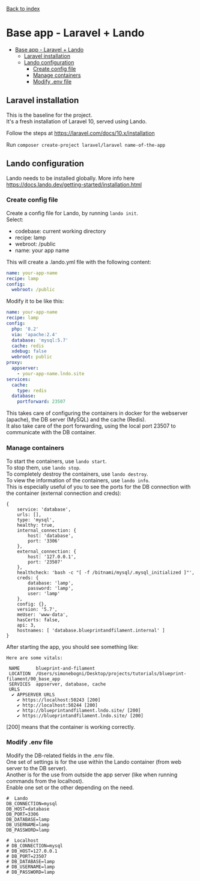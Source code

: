 [Back to index](../README.md)

# Base app - Laravel + Lando

<!-- TOC -->
* [Base app - Laravel + Lando](#base-app---laravel--lando)
  * [Laravel installation](#laravel-installation)
  * [Lando configuration](#lando-configuration)
    * [Create config file](#create-config-file)
    * [Manage containers](#manage-containers)
    * [Modify .env file](#modify-env-file)
<!-- TOC -->

## Laravel installation

This is the baseline for the project.\
It's a fresh installation of Laravel 10, served using Lando.

Follow the steps at https://laravel.com/docs/10.x/installation

Run `composer create-project laravel/laravel name-of-the-app`

## Lando configuration

Lando needs to be installed globally.
More info here https://docs.lando.dev/getting-started/installation.html

### Create config file
Create a config file for Lando, by running `lando init`.\
Select:

- codebase: current working directory
- recipe: lamp
- webroot: /public
- name: your app name

This will create a .lando.yml file with the following content:

```yaml
name: your-app-name
recipe: lamp
config:
  webroot: /public
```

Modify it to be like this:

```yaml
name: your-app-name
recipe: lamp
config:
  php: '8.2'
  via: 'apache:2.4'
  database: 'mysql:5.7'
  cache: redis
  xdebug: false
  webroot: public
proxy:
  appserver:
    - your-app-name.lndo.site
services:
  cache:
    type: redis
  database:
    portforward: 23507
```

This takes care of configuring the containers in docker for the webserver (apache), the DB server (MySQL) and the cache (Redis).\
It also take care of the port forwarding, using the local port 23507 to communicate with the DB container.

### Manage containers

To start the containers, use `lando start`.\
To stop them, use `lando stop`.\
To completely destroy the containers, use `lando destroy`.\
To view the information of the containers, use `lando info`.\
This is especially useful of you to see the ports for the DB connection with the container (external connection and creds):

```
{ 
    service: 'database',
    urls: [],
    type: 'mysql',
    healthy: true,
    internal_connection: { 
        host: 'database', 
        port: '3306'
    },
    external_connection: { 
        host: '127.0.0.1', 
        port: '23507'
    },
    healthcheck: 'bash -c "[ -f /bitnami/mysql/.mysql_initialized ]"',
    creds: { 
        database: 'lamp', 
        password: 'lamp', 
        user: 'lamp'
    },
    config: {},
    version: '5.7',
    meUser: 'www-data',
    hasCerts: false,
    api: 3,
    hostnames: [ 'database.blueprintandfilament.internal' ]
}
```

After starting the app, you should see something like:

```text
Here are some vitals:

 NAME      blueprint-and-filament                                                       
 LOCATION  /Users/simonebogni/Desktop/projects/tutorials/blueprint-filament/00_base_app 
 SERVICES  appserver, database, cache                                                   
 URLS                                                                                   
  ✔ APPSERVER URLS
    ✔ https://localhost:50243 [200]
    ✔ http://localhost:50244 [200]
    ✔ http://blueprintandfilament.lndo.site/ [200]
    ✔ https://blueprintandfilament.lndo.site/ [200]
```
[200] means that the container is working correctly.

### Modify .env file

Modify the DB-related fields in the .env file.\
One set of settings is for the use within the Lando container (from web server to the DB server).\
Another is for the use from outside the app server (like when running commands from the localhost).\
Enable one set or the other depending on the need.

```
#  Lando
DB_CONNECTION=mysql
DB_HOST=database
DB_PORT=3306
DB_DATABASE=lamp
DB_USERNAME=lamp
DB_PASSWORD=lamp

#  Localhost
# DB_CONNECTION=mysql
# DB_HOST=127.0.0.1
# DB_PORT=23507
# DB_DATABASE=lamp
# DB_USERNAME=lamp
# DB_PASSWORD=lamp
```
